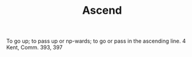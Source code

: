 ---
title: Ascend
letter: A
permalink: "/definitions/bld-ascend.html"
body: To go up; to pass up or np-wards; to go or pass in the ascending line. 4 Kent,
  Comm. 393, 397
published_at: '2018-07-07'
source: Black's Law Dictionary 2nd Ed (1910)
layout: post
---